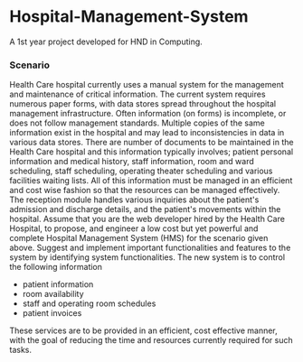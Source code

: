 # Hospital-Management-System
A 1st year project developed for HND in Computing.

### Scenario 

Health Care hospital currently uses a manual system for the management and maintenance of critical information. The current system requires numerous paper forms, with data stores spread throughout the hospital management infrastructure. Often information (on forms) is incomplete, or does not follow management standards. 
Multiple copies of the same information exist in the hospital and may lead to inconsistencies in data in various data stores. There are number of documents to be maintained in the Health Care hospital and this information typically involves; patient personal information and medical history, staff information, room and ward scheduling, staff scheduling, operating theater scheduling and various facilities waiting lists. 
All of this information must be managed in an efficient and cost wise fashion so that the resources can be managed effectively. The reception module handles various inquiries about the patient's admission and discharge details, and the patient's movements within the hospital.
Assume that you are the web developer hired by the Health Care Hospital, to propose, and engineer a low cost but yet powerful and complete Hospital Management System (HMS) for the scenario given above. Suggest and implement important functionalities and features to the system by identifying system functionalities.
The new system is to control the following information

* patient information
* room availability
* staff and operating room schedules
* patient invoices


These services are to be provided in an efficient, cost effective manner, with the goal of reducing the time and resources currently required for such tasks.

